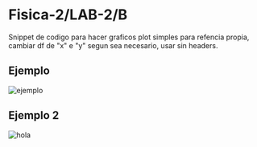 # Fisica-2/LAB-2/B
Snippet de codigo para hacer graficos plot simples para refencia propia, cambiar df de "x" e "y" segun sea necesario, usar sin headers.
## Ejemplo
![ejemplo](https://user-images.githubusercontent.com/100742706/195964395-5d58fca5-f9e0-42f2-91b0-42440cbfb9c3.png)

## Ejemplo 2
![hola](https://user-images.githubusercontent.com/100742706/195964434-693cdaad-3132-48e1-b66d-c1d0e2c3d00a.png)
